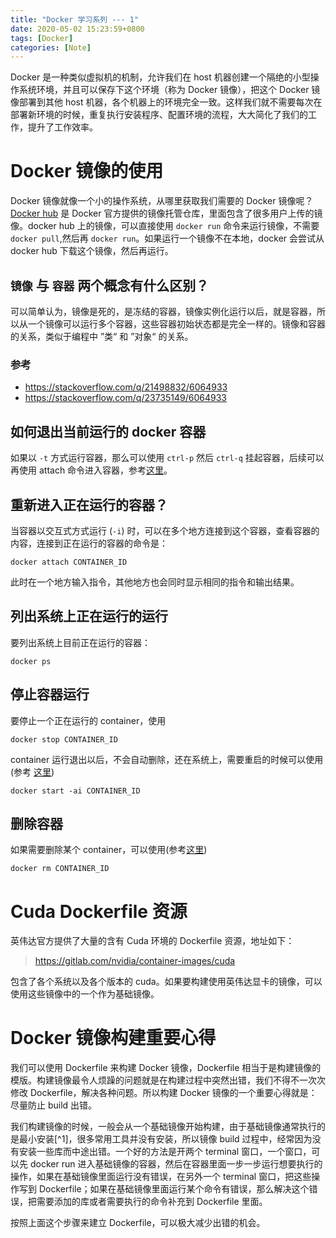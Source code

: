 ```yaml
---
title: "Docker 学习系列 --- 1"
date: 2020-05-02 15:23:59+0800
tags: [Docker]
categories: [Note]
---
```


Docker 是一种类似虚拟机的机制，允许我们在 host 机器创建一个隔绝的小型操作系统环境，并且可以保存下这个环境（称为 Docker 镜像），把这个 Docker 镜像部署到其他 host 机器，各个机器上的环境完全一致。这样我们就不需要每次在部署新环境的时候，重复执行安装程序、配置环境的流程，大大简化了我们的工作，提升了工作效率。

<!--more-->

# Docker 镜像的使用

Docker 镜像就像一个小的操作系统，从哪里获取我们需要的 Docker 镜像呢？ [Docker hub](https://hub.docker.com/) 是 Docker 官方提供的镜像托管仓库，里面包含了很多用户上传的镜像。docker hub 上的镜像，可以直接使用 `docker run` 命令来运行镜像，不需要 `docker pull`,然后再 `docker run`。如果运行一个镜像不在本地，docker 会尝试从 docker hub 下载这个镜像，然后再运行。

## `镜像` 与 `容器` 两个概念有什么区别？

可以简单认为，镜像是死的，是冻结的容器，镜像实例化运行以后，就是容器，所以从一个镜像可以运行多个容器，这些容器初始状态都是完全一样的。镜像和容器的关系，类似于编程中 ”类“ 和 ”对象“ 的关系。

### 参考 ###

+ https://stackoverflow.com/q/21498832/6064933
+ https://stackoverflow.com/q/23735149/6064933

## 如何退出当前运行的 docker 容器

如果以 `-t` 方式运行容器，那么可以使用 `ctrl-p` 然后 `ctrl-q` 挂起容器，后续可以再使用 attach 命令进入容器，参考[这里](https://stackoverflow.com/a/44347530/6064933)。

## 重新进入正在运行的容器？

当容器以交互式方式运行 (`-i`) 时，可以在多个地方连接到这个容器，查看容器的内容，连接到正在运行的容器的命令是：

```
docker attach CONTAINER_ID
```

此时在一个地方输入指令，其他地方也会同时显示相同的指令和输出结果。

## 列出系统上正在运行的运行

要列出系统上目前正在运行的容器：

```
docker ps
```

## 停止容器运行

要停止一个正在运行的 container，使用

```
docker stop CONTAINER_ID
```

container 运行退出以后，不会自动删除，还在系统上，需要重启的时候可以使用(参考 [这里](https://stackoverflow.com/a/39689438/6064933))

```
docker start -ai CONTAINER_ID
```

## 删除容器

如果需要删除某个 container，可以使用(参考[这里](https://docs.docker.com/engine/reference/commandline/rm/))

```
docker rm CONTAINER_ID
```

# Cuda Dockerfile 资源 #

英伟达官方提供了大量的含有 Cuda 环境的 Dockerfile 资源，地址如下：

> https://gitlab.com/nvidia/container-images/cuda

包含了各个系统以及各个版本的 cuda。如果要构建使用英伟达显卡的镜像，可以使用这些镜像中的一个作为基础镜像。

# Docker 镜像构建重要心得 #

我们可以使用 Dockerfile 来构建 Docker 镜像，Dockerfile 相当于是构建镜像的模版。构建镜像最令人烦躁的问题就是在构建过程中突然出错，我们不得不一次次修改 Dockerfile，解决各种问题。所以构建 Docker 镜像的一个重要心得就是：尽量防止 build 出错。

我们构建镜像的时候，一般会从一个基础镜像开始构建，由于基础镜像通常执行的是最小安装[^1]，很多常用工具并没有安装，所以镜像 build 过程中，经常因为没有安装一些库而中途出错。一个好的方法是开两个 terminal 窗口，一个窗口，可以先 docker run 进入基础镜像的容器，然后在容器里面一步一步运行想要执行的操作，如果在基础镜像里面运行没有错误，在另外一个 terminal 窗口，把这些操作写到 Dockerfile；如果在基础镜像里面运行某个命令有错误，那么解决这个错误，把需要添加的库或者需要执行的命令补充到 Dockerfile 里面。

按照上面这个步骤来建立 Dockerfile，可以极大减少出错的机会。

